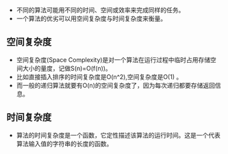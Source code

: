 
- 不同的算法可能用不同的时间、空间或效率来完成同样的任务。 
- 一个算法的优劣可以用空间复杂度与时间复杂度来衡量。

## 空间复杂度
 - 空间复杂度(Space Complexity)是对一个算法在运行过程中临时占用存储空间大小的量度，记做S(n)=O(f(n))。
 - 比如直接插入排序的时间复杂度是O(n^2),空间复杂度是O(1) 。
 - 而一般的递归算法就要有O(n)的空间复杂度了，因为每次递归都要存储返回信息。

## 时间复杂度
 - 算法的时间复杂度是一个函数，它定性描述该算法的运行时间。这是一个代表算法输入值的字符串的长度的函数。
